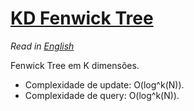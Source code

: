 
# [KD Fenwick Tree](kd_fenwick_tree.cpp)

*Read in [English](README.en.md)* 

Fenwick Tree em K dimensões.

* Complexidade de update: O(log^k(N)).
* Complexidade de query: O(log^k(N)).